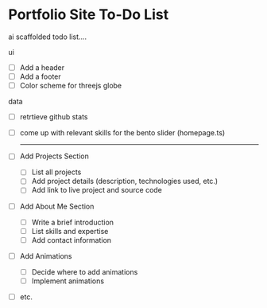 # Portfolio Site To-Do List

ai scaffolded todo list....

ui
- [ ] Add a header
- [ ] Add a footer
- [ ] Color scheme for threejs globe

data
- [ ] retrtieve github stats
- [ ] come up with relevant skills for the bento slider (homepage.ts)
    _____________________

- [ ] Add Projects Section
  - [ ] List all projects
  - [ ] Add project details (description, technologies used, etc.)
  - [ ] Add link to live project and source code

- [ ] Add About Me Section
  - [ ] Write a brief introduction
  - [ ] List skills and expertise
  - [ ] Add contact information

- [ ] Add Animations
  - [ ] Decide where to add animations
  - [ ] Implement animations

- [ ] etc.